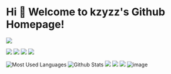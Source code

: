 # Hi 🎉 Welcome to kzyzz's Github Homepage!

<img src="https://readme-typing-svg.herokuapp.com/?lines=欢迎你,%20参观者!;多学%20多做%20多想&font=Roboto" />

<p>
<img src="https://img.shields.io/static/v1?label=Program&message=Python&color=blue"/>
<a href="https://blog.csdn.net/wangzirui32"><img src="https://img.shields.io/static/v1?label=Blog&message=CSDN&color=red"/></a>
<a href="https://space.bilibili.com/1513364019"><img src="https://img.shields.io/static/v1?label=Video&message=Bilibili&color=cyan"/></a>
<img src="https://visitor-badge.glitch.me/badge?page_id=https://github.com/kzyzz&right_color=red" />
</p>

![Most Used Languages](https://github-readme-stats.vercel.app/api/top-langs/?username=kzyzz&theme=dark&layout=compact)
![Github Stats](https://github-readme-stats.vercel.app/api?username=kzyzz&show_icons=true&theme=dark&count_private=true)
![](https://stats.justsong.cn/api/csdn?id=kzyzz&theme=dark)
![](https://stats.justsong.cn/api/bilibili/?id=3908387&theme=dark)
![](https://activity-graph.herokuapp.com/graph?username=kzyzz&theme=github)
![image](https://user-images.githubusercontent.com/61340093/207837104-837480c0-3308-4de8-9317-b3e8875891a2.png)

